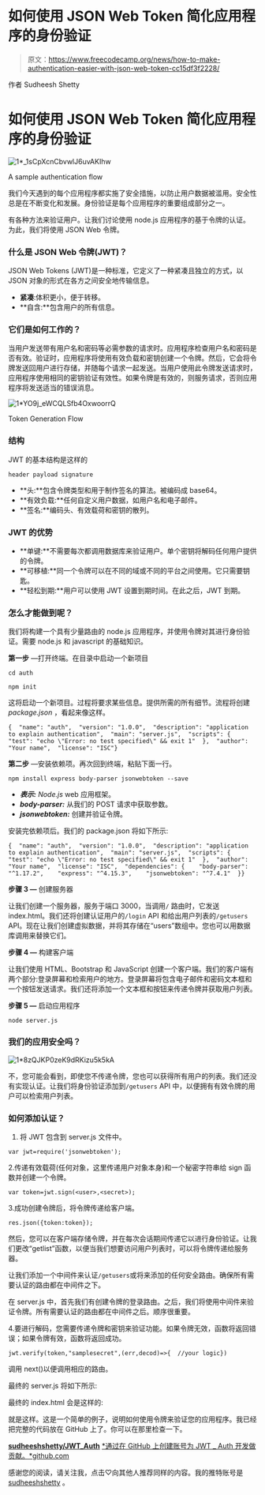 # 如何使用 JSON Web Token 简化应用程序的身份验证

> 原文：<https://www.freecodecamp.org/news/how-to-make-authentication-easier-with-json-web-token-cc15df3f2228/>

作者 Sudheesh Shetty

# 如何使用 JSON Web Token 简化应用程序的身份验证

![1*_1sCpXcnCbvwlJ6uvAKIhw](img/86946c72b1cc4e3a17359aae09b84a38.png)

A sample authentication flow

我们今天遇到的每个应用程序都实施了安全措施，以防止用户数据被滥用。安全性总是在不断变化和发展。身份验证是每个应用程序的重要组成部分之一。

有各种方法来验证用户。让我们讨论使用 node.js 应用程序的基于令牌的认证。为此，我们将使用 JSON Web 令牌。

### 什么是 JSON Web 令牌(JWT)？

JSON Web Tokens (JWT)是一种标准，它定义了一种紧凑且独立的方式，以 JSON 对象的形式在各方之间安全地传输信息。

*   **紧凑**:体积更小，便于转移。
*   **自含:**包含用户的所有信息。

### 它们是如何工作的？

当用户发送带有用户名和密码等必需参数的请求时。应用程序检查用户名和密码是否有效。验证时，应用程序将使用有效负载和密钥创建一个令牌。然后，它会将令牌发送回用户进行存储，并随每个请求一起发送。当用户使用此令牌发送请求时，应用程序使用相同的密钥验证有效性。如果令牌是有效的，则服务请求，否则应用程序将发送适当的错误消息。

![1*YO9j_eWCQLSfb4OxwoorrQ](img/ca32ec1927005494a6cac0e450efe034.png)

Token Generation Flow

### 结构

JWT 的基本结构是这样的

```
header payload signature
```

*   **头:**包含令牌类型和用于制作签名的算法。被编码成 base64。
*   **有效负载:**任何自定义用户数据，如用户名和电子邮件。
*   **签名:**编码头、有效载荷和密钥的散列。

### JWT 的优势

*   **单键:**不需要每次都调用数据库来验证用户。单个密钥将解码任何用户提供的令牌。
*   **可移植:**同一个令牌可以在不同的域或不同的平台之间使用。它只需要钥匙。
*   **轻松到期:**用户可以使用 JWT 设置到期时间。在此之后，JWT 到期。

### 怎么才能做到呢？

我们将构建一个具有少量路由的 node.js 应用程序，并使用令牌对其进行身份验证。需要 node.js 和 javascript 的基础知识。

**第一步** —打开终端。在目录中启动一个新项目

```
cd auth
```

```
npm init
```

这将启动一个新项目。过程将要求某些信息。提供所需的所有细节。流程将创建 *package.json* ，看起来像这样。

```
{  "name": "auth",  "version": "1.0.0",  "description": "application to explain authentication",  "main": "server.js",  "scripts": {    "test": "echo \"Error: no test specified\" && exit 1"  },  "author": "Your name",  "license": "ISC"}
```

**第二步** —安装依赖项。再次回到终端，粘贴下面一行。

```
npm install express body-parser jsonwebtoken --save
```

*   ***表示:*** *Node.js* web 应用框架。
*   ***body-parser:*** 从我们的 POST 请求中获取参数。
*   ***jsonwebtoken:*** 创建并验证令牌。

安装完依赖项后。我们的 package.json 将如下所示:

```
{  "name": "auth",  "version": "1.0.0",  "description": "application to explain authentication",  "main": "server.js",  "scripts": {    "test": "echo \"Error: no test specified\" && exit 1"  },  "author": "Your name",  "license": "ISC",  "dependencies": {    "body-parser": "^1.17.2",    "express": "^4.15.3",    "jsonwebtoken": "^7.4.1"  }}
```

**步骤 3 —** 创建服务器

让我们创建一个服务器，服务于端口 3000，当调用`/` 路由时，它发送 index.html。我们还将创建认证用户的`/login` API 和给出用户列表的`/getusers` API。现在让我们创建虚拟数据，并将其存储在“users”数组中。您也可以用数据库调用来替换它们。

**步骤 4 —** 构建客户端

让我们使用 HTML、Bootstrap 和 JavaScript 创建一个客户端。我们的客户端有两个部分:登录屏幕和检索用户的地方。登录屏幕将包含电子邮件和密码文本框和一个按钮发送请求。我们还将添加一个文本框和按钮来传递令牌并获取用户列表。

**步骤 5 —** 启动应用程序

```
node server.js
```

### 我们的应用安全吗？

![1*8zQJKP0zeK9dRKizu5k5kA](img/c434121554ac9e83b0372bfc747709f4.png)

不，您可能会看到，即使您不传递令牌，您也可以获得所有用户的列表。我们还没有实现认证。让我们将身份验证添加到`/getusers` API 中，以便拥有有效令牌的用户可以检索用户列表。

### 如何添加认证？

1.  将 JWT 包含到 server.js 文件中。

```
var jwt=require('jsonwebtoken');
```

2.传递有效载荷(任何对象，这里传递用户对象本身)和一个秘密字符串给 sign 函数并创建一个令牌。

```
var token=jwt.sign(<user>,<secret>);
```

3.成功创建令牌后，将令牌传递给客户端。

```
res.json({token:token});
```

然后，您可以在客户端存储令牌，并在每次会话期间传递它以进行身份验证。让我们更改“getlist”函数，以便当我们想要访问用户列表时，可以将令牌传递给服务器。

让我们添加一个中间件来认证`/getusers`或将来添加的任何安全路由。确保所有需要认证的路由都在中间件之下。

在 server.js 中，首先我们有创建令牌的登录路由。之后，我们将使用中间件来验证令牌。所有需要认证的路由都在中间件之后。顺序很重要。

4.要进行解码，您需要传递令牌和密钥来验证功能。如果令牌无效，函数将返回错误；如果令牌有效，函数将返回成功。

```
jwt.verify(token,"samplesecret",(err,decod)=>{  //your logic})
```

调用 next()以便调用相应的路由。

最终的 server.js 将如下所示:

最终的 index.html 会是这样的:

就是这样。这是一个简单的例子，说明如何使用令牌来验证您的应用程序。我已经把完整的代码放在 GitHub 上了。你可以在那里检查一下。

[**sudheeshshetty/JWT_Auth**](https://github.com/sudheeshshetty/JWT_Auth)
[*通过在 GitHub 上创建账号为 JWT _ Auth 开发做贡献。*github.com](https://github.com/sudheeshshetty/JWT_Auth)

感谢您的阅读，请关注我，点击♡向其他人推荐同样的内容。我的推特账号是 [sudheeshshetty](https://twitter.com/sudheeshshetty) 。